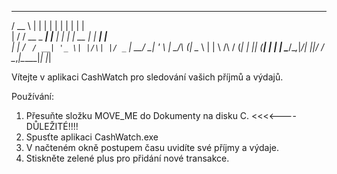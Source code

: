  _____           _     _    _       _       _     
/  __ \         | |   | |  | |     | |     | |    
| /  \/ __ _ ___| |__ | |  | | __ _| |_ ___| |__  
| |    / _` / __| '_ \| |/\| |/ _` | __/ __| '_ \ 
| \__/\ (_| \__ \ | | \  /\  / (_| | || (__| | | |
 \____/\__,_|___/_| |_|\/  \/ \__,_|\__\___|_| |_|

Vítejte v aplikaci CashWatch pro sledování vašich příjmů a výdajů.

Používání:
1) Přesuňte složku MOVE_ME do Dokumenty na disku C. <<<<----DŮLEŽITÉ!!!!
2) Spusťte aplikaci CashWatch.exe
3) V načteném okně postupem času uvidíte své příjmy a výdaje.
4) Stiskněte zelené plus pro přidání nové transakce.
